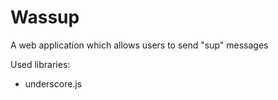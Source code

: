 # Wassup

A web application which allows users to send "sup" messages

Used libraries:
- underscore.js
